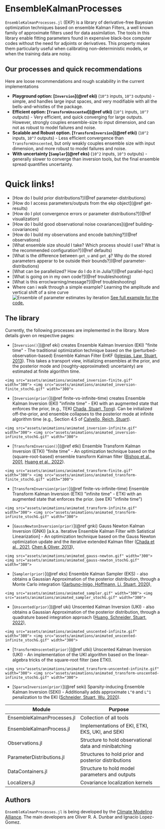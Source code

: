 # EnsembleKalmanProcesses

`EnsembleKalmanProcesses.jl` (EKP) is a library of derivative-free Bayesian optimization techniques based on ensemble Kalman Filters, a well known family of approximate filters used for data assimilation. The tools in this library enable fitting parameters found in expensive black-box computer codes without the need for adjoints or derivatives. This property makes them particularly useful when calibrating non-deterministic models, or when the training data are noisy.

## Our processes and quick recommendations

Here are loose recommendations and rough scalability in the current implementations
- **Playground option: [`Inversion`](@ref eki)** (``10^3`` inputs, ``10^3`` outputs) - simple, and  handles large input spaces, and very modifiable with all the bells-and-whistles of the package. 
- **Efficient option: [`TransformUnscented`](@ref utki)** (``10^1`` inputs, ``10^7`` outputs) - Very efficient, and quick converging for large outputs. However, strongly couples ensemble-size to input dimension, and can not as robust to model failures and noise.
- **Scalable and Robust option. [`TransformInversion`](@ref etki)** (``10^2`` inputs, ``10^7`` outputs) - Less efficient convergence than `TransformUnscented`, but only weakly couples ensemble size with input dimension, and more robust to model failures and noise. 
- **With uncertainty [`Sampler`](@ref eks)** (``10^2`` inputs, ``10^3`` outputs) - generally slower to converge than inversion tools, but the final ensemble spread quantifies uncertainty.

# Quick links!

- [How do I build prior distributions?](@ref parameter-distributions)
- [How do I access parameters/outputs from the ekp object](@ref get-results)
- [How do I plot convergence errors or parameter distributions?](@ref visualization)
- [How do I build good observational noise covariances](@ref building-covariances)
- [How do I build my observations and encode batching?](@ref observations)
- [What ensemble size should I take? Which process should I use? What is the recommended configuration?](@ref defaults)
- [What is the difference between `get_u` and `get_ϕ`? Why do the stored parameters apperar to be outside their bounds?](@ref parameter-distributions)
- [What can be parallelized? How do I do it in Julia?](@ref parallel-hpc)
- [What is going on in my own code?](@ref troubleshooting)
- [What is this error/warning/message?](@ref troubleshooting)
- Where can i walk through a simple example?
Learning the amplitude and vertical shift of a sine curve
![Ensemble of parameter estimates by iteration](assets/sinusoid_example.gif)
[See full example for the code.](literated/sinusoid_example.md)


## The library

Currently, the following processes are implemented in the library. More details given on respective pages:
 - [`Inversion()`](@ref eki) creates Ensemble Kalman Inversion (EKI) "finite time" - The traditional optimization technique based on the (perturbed-observation-based) Ensemble Kalman Filter EnKF ([Iglesias, Law, Stuart, 2013](http://dx.doi.org/10.1088/0266-5611/29/4/045001)). This takes a transport view, initializing ensembles at the prior, and the posterior mode and (roughty-approximated) uncertainty) are estimated at finite algorithm time.
```@raw html
<img src="assets/animations/animated_inversion-finite.gif" width="300"> <img src="assets/animations/animated_inversion-finite_stochG.gif" width="300">
```
 - [`Inversion(prior)`](@ref finite-vs-infinite-time) creates Ensemble Kalman Inversion (EKI) "infinite time" - EKI with an augmented state that enforces the prior, (e.g., TEKI [Chada, Stuart, Tong](https://doi.org/10.1137/19M1242331)). Can be initialized off-the-prior, and ensemble collapses to the posterior mode at infinite algorithm time (e.g., Section 4.5 of [Calvello, Reich, Stuart](https://arxiv.org/pdf/2209.11371)).
```@raw html
<img src="assets/animations/animated_inversion-infinite.gif" width="300"> <img src="assets/animations/animated_inversion-infinite_stochG.gif" width="300">
```
 - [`TransformInversion()`](@ref etki) Ensemble Transform Kalman Inversion (ETKI) "finite time" - An optimization technique based on the (square-root-based) ensemble transform Kalman filter  ([Bishop et al., 2001](http://doi.org/10.1175/1520-0493(2001)129<0420:ASWTET>2.0.CO;2), [Huang et al., 2022](http://doi.org/10.1088/1361-6420/ac99fa)).
```@raw html
<img src="assets/animations/animated_transform-finite.gif" width="300"> <img src="assets/animations/animated_transform-finite_stochG.gif" width="300">
```
- [`TransformInversion(prior)`](@ref finite-vs-infinite-time) Ensemble Transform Kalman Inversion (ETKI) "infinite time" - ETKI with an augmented state that enforces the prior. (see EKI "infinite time")
```@raw html
<img src="assets/animations/animated_transform-infinite.gif" width="300"> <img src="assets/animations/animated_transform-infinite_stochG.gif" width="300">
```
 - [`GaussNewtonInversion(prior)`](@ref gnki) Gauss Newton Kalman Inversion (GNKI) [a.k.a. Iterative Ensemble Kalman Filter with Satistical Linearization] - An optimization technique based on the Gauss Newton optimization update and the iterative extended Kalman filter ([Chada et al., 2021](https://doi.org/10.48550/arXiv.2010.13299), [Chen & Oliver, 2013](https://doi.org/10.1007/s10596-013-9351-5)),
```@raw html
<img src="assets/animations/animated_gauss-newton.gif" width="300"> <img src="assets/animations/animated_gauss-newton_stochG.gif" width="300">
```
 - [`Sampler(prior)`](@ref eks) Ensemble Kalman Sampler (EKS) - also obtains a Gaussian Approximation of the posterior distribution, through a Monte Carlo integration ([Garbuno-Inigo, Hoffmann, Li, Stuart, 2020](https://doi.org/10.1137/19M1251655)),
```@raw html
<img src="assets/animations/animated_sampler.gif" width="300"> <img src="assets/animations/animated_sampler_stochG.gif" width="300">
```
 - [`Unscented(prior)`](@ref uki) Unscented Kalman Inversion (UKI) - also obtains a Gaussian Approximation of the posterior distribution, through a quadrature based integration approach ([Huang, Schneider, Stuart, 2022](https://doi.org/10.1016/j.jcp.2022.111262)),
```@raw html
<img src="assets/animations/animated_unscented-infinite.gif" width="300"> <img src="assets/animations/animated_unscented-infinite_stochG.gif" width="300">
```
 - [`TransformUnscented(prior)`](@ref utki) Unscented Kalman Inversion (UKI) - An implementation of the UKI algorithm based on the linear-algebra tricks of the square-root filter (see ETKI).
```@raw html
<img src="assets/animations/animated_transform-unscented-infinite.gif" width="300"> <img src="assets/animations/animated_transform-unscented-infinite_stochG.gif" width="300">
```
- [`SparseInversion(prior)`](@ref seki) Sparsity-inducing Ensemble Kalman Inversion (SEKI) - Additionally adds approximate ``L^0`` and ``L^1`` penalization to the EKI ([Schneider, Stuart, Wu, 2020](https://doi.org/10.48550/arXiv.2007.06175)).



Module                                      | Purpose
--------------------------------------------|--------------------------------------------------------
EnsembleKalmanProcesses.jl                  | Collection of all tools
EnsembleKalmanProcess.jl                    | Implementations of EKI, ETKI, EKS, UKI, and SEKI 
Observations.jl                             | Structure to hold observational data and minibatching
ParameterDistributions.jl                   | Structures to hold prior and posterior distributions
DataContainers.jl                           | Structure to hold model parameters and outputs
Localizers.jl                               | Covariance localization kernels

## Authors

`EnsembleKalmanProcesses.jl` is being developed by the [Climate Modeling
Alliance](https://clima.caltech.edu). The main developers are Oliver R. A. Dunbar and Ignacio Lopez-Gomez.

